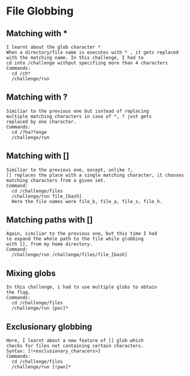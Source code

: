 # File Globbing

  ## Matching with *
  
    I learnt about the glob character *
    When a directory/file name is executes with * , it gets replaced
    with the matching name. In this challenge, I had to
    cd into /challenge withput specifiing more than 4 characters
    Commands:
      cd /ch*
      /challenge/run
  
  ## Matching with ?
  
    Similiar to the previous one but isntead of replacing
    multiple matching characters in case of *, ? just gets
    replaced by one character.
    Commands:
      cd /?ha??enge
      /challenge/run

  ## Matching with []
  
    Similiar to the previous one, except, unlike ?,
    [] replaces the place with a single matching character, it chooses
    matching characters from a given set.
    Command:
      cd /challenge/files
      /challenge/run file_[bash]
      Here the file names were file_b, file_a, file_s, file_h.
  
  ## Matching paths with []
  
    Again, similiar to the previous one, but this time I had
    to expand the whole path to the file while globbing
    with [], from my home directory.
    Command:
      /challenge/run /challenge/files/file_[bash]
  
  ## Mixing globs
  
    In this challenge, i had to use multiple globs to obtain
    the flag.
    Commands:
      cd /challenge/files
      /challenge/run [pec]*

  ## Exclusionary globbing
  
    Here, I learnt about a new feature of [] glob which
    checks for files not containing certain characters.
    Syntax: [!<exclusionary_characers>]
    Commands:
      cd /challenge/files
      /challenge/run [!pwn]*
